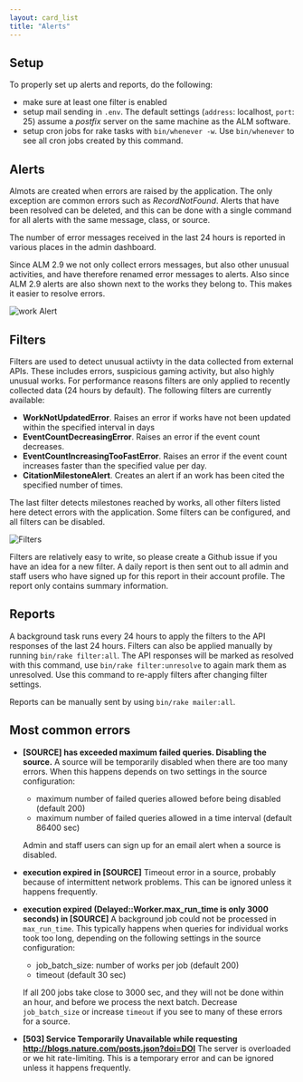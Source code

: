 ```yaml
---
layout: card_list
title: "Alerts"
---
```


## Setup

To properly set up alerts and reports, do the following:

* make sure at least one filter is enabled
* setup mail sending in `.env`. The default settings (`address`: localhost, `port`: 25) assume a *postfix* server on the same machine as the ALM software.
* setup cron jobs for rake tasks with `bin/whenever -w`. Use `bin/whenever` to see all cron jobs created by this command.

## Alerts

Almots are created when errors are raised by the application. The only exception are common errors such as *RecordNotFound*. Alerts that have been resolved can be deleted, and this can be done with a single command for all alerts with the same message, class, or source.

The number of error messages received in the last 24 hours is reported in various places in the admin dashboard.

Since ALM 2.9 we not only collect errors messages, but also other unusual activities, and have therefore renamed error messages to alerts. Also since ALM 2.9 alerts are also shown next to the works they belong to. This makes it easier to resolve errors.

![work Alert](/images/alert-work.png)

## Filters

Filters are used to detect unusual actiivty in the data collected from external APIs. These includes errors, suspicious gaming activity, but also highly unusual works. For performance reasons filters are only applied to recently collected data (24 hours by default). The following filters are currently available:

* **WorkNotUpdatedError**. Raises an error if works have not been updated within the specified interval in days
* **EventCountDecreasingError**. Raises an error if the event count decreases.
* **EventCountIncreasingTooFastError**. Raises an error if the event count increases faster than the specified value per day.
* **CitationMilestoneAlert**. Creates an alert if an work has been cited the specified number of times.

The last filter detects milestones reached by works, all other filters listed here detect errors with the application. Some filters can be configured, and all filters can be disabled.

![Filters](/images/filters.png)

Filters are relatively easy to write, so please create a Github issue if you have an idea for a new filter. A daily report is then sent out to all admin and staff users who have signed up for this report in their account profile. The report only contains summary information.

## Reports

A background task runs every 24 hours to apply the filters to the API responses of the last 24 hours. Filters can also be applied manually by running `bin/rake filter:all`. The API responses will be marked as resolved with this command, use `bin/rake filter:unresolve` to again mark them as unresolved. Use this command to re-apply filters after changing filter settings.

Reports can be manually sent by using `bin/rake mailer:all`.

## Most common errors

* **[SOURCE] has exceeded maximum failed queries. Disabling the source.** A source will be temporarily disabled when there are too many errors. When this happens depends on two settings in the source configuration:

  - maximum number of failed queries allowed before being disabled (default 200)
  - maximum number of failed queries allowed in a time interval (default 86400 sec)

  Admin and staff users can sign up for an email alert when a source is disabled.

* **execution expired in [SOURCE]** Timeout error in a source, probably because of intermittent network problems. This can be ignored unless it happens frequently.

* **execution expired (Delayed::Worker.max_run_time is only 3000 seconds) in [SOURCE]** A background job could not be processed in `max_run_time`. This typically happens when queries for individual works took too long, depending on the following settings in the source configuration:

  - job_batch_size: number of works per job (default 200)
  - timeout (default 30 sec)

  If all 200 jobs take close to 3000 sec, and they will not be done within an hour, and before we process the next batch. Decrease `job_batch_size` or increase `timeout` if you see to many of these errors for a source.

* **[503] Service Temporarily Unavailable while requesting http://blogs.nature.com/posts.json?doi=DOI** The server is overloaded or we hit rate-limiting. This is a temporary error and can be ignored unless it happens frequently.

